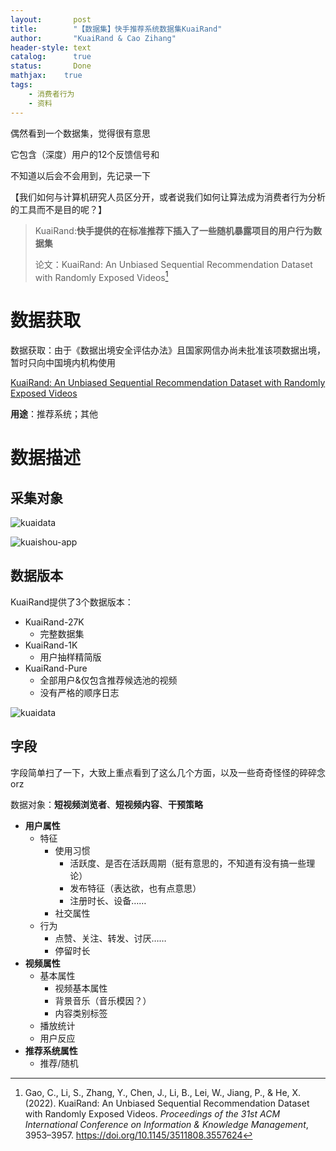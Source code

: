 ```yaml
---
layout:       post
title:        "【数据集】快手推荐系统数据集KuaiRand"
author:       "KuaiRand & Cao Zihang"
header-style: text
catalog:      true
status:		  Done
mathjax: 	true
tags:
    - 消费者行为
    - 资料
---
```


偶然看到一个数据集，觉得很有意思

它包含（深度）用户的12个反馈信号和

不知道以后会不会用到，先记录一下

【我们如何与计算机研究人员区分开，或者说我们如何让算法成为消费者行为分析的工具而不是目的呢？】

>  KuaiRand:**快手提供的在标准推荐下插入了一些随机暴露项目的用户行为数据集**
>
> 论文：KuaiRand: An Unbiased Sequential Recommendation Dataset with Randomly Exposed Videos[^1]

# 数据获取

数据获取：由于《数据出境安全评估办法》且国家网信办尚未批准该项数据出境，暂时只向中国境内机构使用

[KuaiRand: An Unbiased Sequential Recommendation Dataset with Randomly Exposed Videos](https://kuairand.com/)

**用途**：推荐系统；其他

# 数据描述

## 采集对象

![kuaidata](https://cdn.chongminggao.top/figure/KuaiRand-homepage.png)

![kuaishou-app](https://cdn.chongminggao.top/figure/kuaishou-app.png)

## 数据版本

KuaiRand提供了3个数据版本：

- KuaiRand-27K
  - 完整数据集
- KuaiRand-1K
  - 用户抽样精简版
- KuaiRand-Pure
  - 全部用户&仅包含推荐候选池的视频
  - 没有严格的顺序日志

![kuaidata](https://cdn.chongminggao.top/figure/three-version.png)

## 字段

字段简单扫了一下，大致上重点看到了这么几个方面，以及一些奇奇怪怪的碎碎念orz

数据对象：**短视频浏览者**、**短视频内容**、**干预策略**

- **用户属性**
  - 特征
    - 使用习惯
      - 活跃度、是否在活跃周期（挺有意思的，不知道有没有搞一些理论）
      - 发布特征（表达欲，也有点意思）
      - 注册时长、设备……
    - 社交属性
  - 行为
    - 点赞、关注、转发、讨厌……
    - 停留时长
- **视频属性**
  - 基本属性
    - 视频基本属性
    - 背景音乐（音乐模因？）
    - 内容类别标签
  - 播放统计
  - 用户反应
- **推荐系统属性**
  - 推荐/随机

[^1]: Gao, C., Li, S., Zhang, Y., Chen, J., Li, B., Lei, W., Jiang, P., & He, X. (2022). KuaiRand: An Unbiased Sequential Recommendation Dataset with Randomly Exposed Videos. *Proceedings of the 31st ACM International Conference on Information & Knowledge Management*, 3953–3957. https://doi.org/10.1145/3511808.3557624